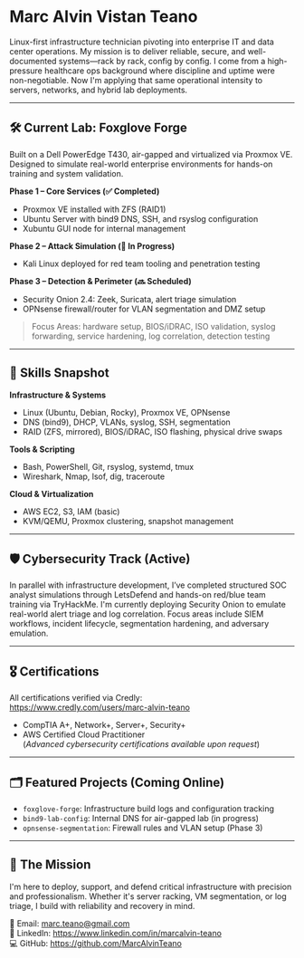 # Marc Alvin Vistan Teano

Linux-first infrastructure technician pivoting into enterprise IT and data center operations. My mission is to deliver reliable, secure, and well-documented systems—rack by rack, config by config. I come from a high-pressure healthcare ops background where discipline and uptime were non-negotiable. Now I'm applying that same operational intensity to servers, networks, and hybrid lab deployments.

---

## 🛠️ Current Lab: Foxglove Forge

Built on a Dell PowerEdge T430, air-gapped and virtualized via Proxmox VE. Designed to simulate real-world enterprise environments for hands-on training and system validation.

**Phase 1 – Core Services (✅ Completed)**  
- Proxmox VE installed with ZFS (RAID1)  
- Ubuntu Server with bind9 DNS, SSH, and rsyslog configuration  
- Xubuntu GUI node for internal management

**Phase 2 – Attack Simulation (🔄 In Progress)**  
- Kali Linux deployed for red team tooling and penetration testing

**Phase 3 – Detection & Perimeter (🔜 Scheduled)**  
- Security Onion 2.4: Zeek, Suricata, alert triage simulation  
- OPNsense firewall/router for VLAN segmentation and DMZ setup

> Focus Areas: hardware setup, BIOS/iDRAC, ISO validation, syslog forwarding, service hardening, log correlation, detection testing

---

## 🧰 Skills Snapshot

**Infrastructure & Systems**  
- Linux (Ubuntu, Debian, Rocky), Proxmox VE, OPNsense  
- DNS (bind9), DHCP, VLANs, syslog, SSH, segmentation  
- RAID (ZFS, mirrored), BIOS/iDRAC, ISO flashing, physical drive swaps

**Tools & Scripting**  
- Bash, PowerShell, Git, rsyslog, systemd, tmux  
- Wireshark, Nmap, lsof, dig, traceroute

**Cloud & Virtualization**  
- AWS EC2, S3, IAM (basic)  
- KVM/QEMU, Proxmox clustering, snapshot management

---

## 🛡️ Cybersecurity Track (Active)

In parallel with infrastructure development, I’ve completed structured SOC analyst simulations through LetsDefend and hands-on red/blue team training via TryHackMe. I'm currently deploying Security Onion to emulate real-world alert triage and log correlation. Focus areas include SIEM workflows, incident lifecycle, segmentation hardening, and adversary emulation.

---

## 🎖️ Certifications

All certifications verified via Credly:  
https://www.credly.com/users/marc-alvin-teano

- CompTIA A+, Network+, Server+, Security+  
- AWS Certified Cloud Practitioner  
(*Advanced cybersecurity certifications available upon request*)

---

## 🗂️ Featured Projects (Coming Online)

- `foxglove-forge`: Infrastructure build logs and configuration tracking  
- `bind9-lab-config`: Internal DNS for air-gapped lab (in progress)  
- `opnsense-segmentation`: Firewall rules and VLAN setup (Phase 3)

---

## 🚀 The Mission

I'm here to deploy, support, and defend critical infrastructure with precision and professionalism. Whether it's server racking, VM segmentation, or log triage, I build with reliability and recovery in mind.

📧 Email: marc.teano@gmail.com  
🔗 LinkedIn: https://www.linkedin.com/in/marcalvin-teano  
💻 GitHub: https://github.com/MarcAlvinTeano
